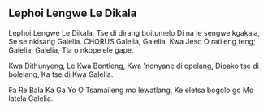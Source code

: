 ## Lephoi Lengwe Le Dikala

Lephoi Lengwe Le Dikala,
Tse di dirang boitumelo
Di na le sengwe kgakala,
Se se nkisang Galelia.
CHORUS
Galelia, Galelia, Kwa Jeso O ratileng teng;
Galelia, Galelia, Tla o nkopelele gape.

Kwa Dithunyeng, Le Kwa Bontleng,
Kwa 'nonyane di opelang,
Dipako tse di bolelang,
Ka tse di Kwa Galelia.

Fa Re Bala Ka Ga Yo O
Tsamaileng mo lewatlang,
Ke eletsa bogolo go
Mo latela Galelia.


